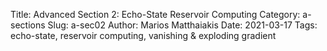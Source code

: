Title: Advanced Section 2: Echo-State Reservoir Computing
Category: a-sections
Slug: a-sec02
Author: Marios Matthaiakis
Date: 2021-03-17
Tags: echo-state, reservoir computing, vanishing & exploding gradient